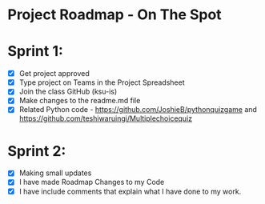 # Project Roadmap - On The Spot
# Sprint 1:
- [x] Get project approved
- [x] Type project on Teams in the Project Spreadsheet
- [x] Join the class GitHub (ksu-is)
- [x] Make changes to the readme.md file
- [x] Related Python code - https://github.com/JoshieB/pythonquizgame and https://github.com/teshiwaruingi/Multiplechoicequiz

# Sprint 2:
- [x] Making small updates
- [x] I have made Roadmap Changes to my Code
- [x] I have include comments that explain what I have done to my work.
